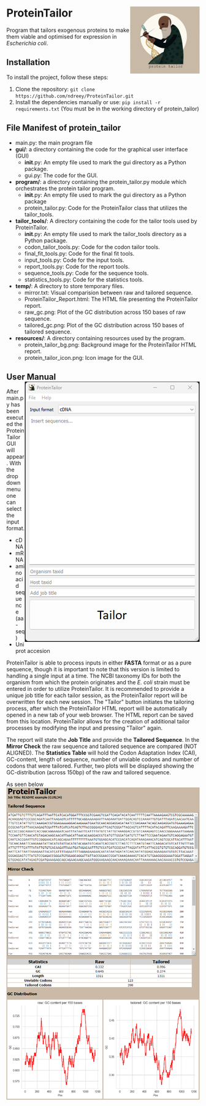 
# ProteinTailor <img src="ProteinTailor_title.png" alt="logo" width="181" align="right"/>

Program that tailors exogenous proteins to make them viable and optimised for expression in _Escherichia coli_.




## Installation

To install the project, follow these steps:

1. Clone the repository: `git clone https://github.com/ndreey/ProteinTailor.git`
2. Install the dependencies manually or use: `pip install -r requirements.txt` (You must be in the working directory of protein_tailor)

## File Manifest of protein_tailor

- main.py: the main program file
- **gui/**: a directory containing the code for the graphical user interface (GUI)
  - __init__.py: An empty file used to mark the gui directory as a Python package.
  - gui.py: The code for the GUI.
- **program/**: a directory containing the protein_tailor.py module which orchestrates the protein tailor program.
  - __init__.py: An empty file used to mark the gui directory as a Python package
  - protein_tailor.py: Code for the ProteinTailor class that utilizes the tailor_tools.
- **tailor_tools/**: A directory containing the code for the tailor tools used by ProteinTailor.
  - __init__.py: An empty file used to mark the tailor_tools directory as a Python package.
  - codon_tailor_tools.py: Code for the codon tailor tools.
  - final_fit_tools.py: Code for the final fit tools.
  - input_tools.py: Code for the input tools.
  - report_tools.py: Code for the report tools.
  - sequence_tools.py: Code for the sequence tools.
  - statistics_tools.py: Code for the statistics tools.
- **temp/**: A directory to store temporary files.
  - mirror.txt: Visual comparision between raw and tailored sequence.
  - ProteinTailor_Report.html: The HTML file presenting the ProteinTailor report.
  - raw_gc.png: Plot of the GC distribution across 150 bases of raw sequence.
  - tailored_gc.png: Plot of the GC distribution across 150 bases of tailored sequence.
- **resources/**: A directory containing resources used by the program.
  - protein_tailor_bg.png: Background image for the ProteinTailor HTML report. 
  - protein_tailor_icon.png: Icon image for the GUI.

## User Manual <img src="protein_tailor_gui.png" align="right"/>
After main.py has been executed the ProteinTailor GUI will appear. With the drop down menu one can select the input format.
- cDNA
- mRNA
- amino acid sequence (aa-seq)
- Uniprot accesion

ProteinTailor is able to process inputs in either **FASTA** format or as a pure sequence, though it is important to note that this version is limited to handling a single input at a time. The NCBI taxonomy IDs for both the organism from which the protein originates and the _E. coli_ strain must be entered in order to utilize ProteinTailor. It is recommended to provide a unique job title for each tailor session, as the ProteinTailor report will be overwritten for each new session. The "Tailor" button initiates the tailoring process, after which the ProteinTailor HTML report will be automatically opened in a new tab of your web browser. The HTML report can be saved from this location. ProteinTailor allows for the creation of additional tailor processes by modifying the input and pressing "Tailor" again.


The report will state the **Job Title** and provide the **Tailored Sequence**. In the **Mirror Check** the raw sequence and tailored sequence are compared (NOT ALIGNED). The **Statistics Table** will hold the Codon Adaptation Index (CAI), GC-content, length of sequence, number of unviable codons and number of codons that were tailored. Further, two plots will be displayed showing the GC-distribution (across 150bp) of the raw and tailored sequence.

As seen below
<img src="protein_tailor_report1.png" align="center"/>
<img src="protein_tailor_report2.png" width=809 align="center"/>
